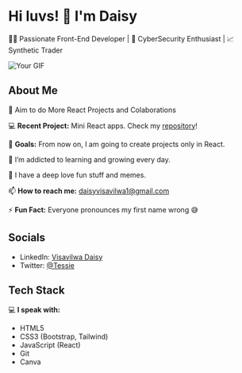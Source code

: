 # Hi luvs! 👋 I'm Daisy

👩‍💻 Passionate Front-End Developer | 🌱 CyberSecurity Enthusiast | 📈 Synthetic Trader  

![Your GIF](lhttps://media.giphy.com/media/3ohzdRrFdchNyM4BNK/giphy.gif)

## About Me

🔭 Aim to do More React Projects and Colaborations

💻 **Recent Project:** Mini React apps. Check my [repository](link-to-your-repo)!

💫 **Goals:** From now on, I am going to create projects only in React.

🌱 I’m addicted to learning and growing every day.

🤍 I have a deep love fun stuff and memes.

📫 **How to reach me:** [daisyvisavilwa1@gmail.com](daisyvisavilwa@gmail,com)

⚡ **Fun Fact:** Everyone pronounces my first name wrong 😅

## Socials

- LinkedIn: [Visavilwa Daisy](https://www.linkedin.com/in/visavilwa-daisy-766b68274/)
- Twitter: [@Tessie](https://twitter.com/Savi94858313)

## Tech Stack

💻 **I speak with:**

- HTML5
- CSS3 (Bootstrap, Tailwind)
- JavaScript (React)
- Git
- Canva
